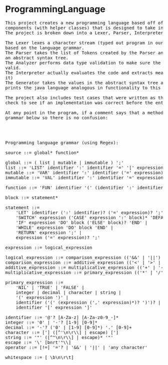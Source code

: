 # ProgrammingLanguage
<pre>
This project creates a new programming language based off of the Java compiler. It uses Gradle in IntelliJ. It is broken into 5 
components (with helper classes) that is designed to take in a typed out program in our langauge and then output code functionality.
The project is broken down into a Lexer, Parser, Interpreter, Analyzer, and Generator.

The Lexer lexes a character stream (typed out program in our programming language, following its grammar) and lexes it into Tokens 
based on the language grammar.
The Parser takes the list of Tokens created by the Parser and then creates meaningful formulations of tokens and inserts it into 
an abstract syntax tree.
The Analyzer performs data type validation to make sure the data types associated with certain behaviors within our program are 
valid.
The Interpreter actually evaluates the code and extracts meaning from the code via calculations (executing the code / simplifying
it)
The Generator takes the values in the abstract syntax tree and essentially converts from our language to the java language and 
prints the java language analogous in functionality to this language, this way the Java compiler can actually execute and compile the code.

The project also includes test cases that were written as the project developed to make sure the code was valid and viable and to 
check to see if an implementation was correct before the entire project was done (essentially process checks).

At any point in the program, if a comment says that a method implementation is according the grammar, then reference the language's
grammar below so there is no confusion:  




Programming language grammar (using Regex):

source ::= global* function*

global ::= ( list | mutable | immutable ) ';'
list ::= 'LIST' identifier ':' identifier '=' '[' expression (',' expression)* ']'
mutable ::= 'VAR' identifier ':' identifier ('=' expression)?
immutable ::= 'VAL' identifier ':' identifier '=' expression

function ::= 'FUN' identifier '(' (identifier ':' identifier (',' identifier ':' identifier)* )? ')' (':' identifier)? 'DO' block 'END'

block ::= statement*

statement ::=
    'LET' identifier (':' identifier)? ('=' expression)? ';' |
    'SWITCH' expression ('CASE' expression ':' block)* 'DEFAULT' block 'END' | 
    'IF' expression 'DO' block ('ELSE' block)? 'END' |
    'WHILE' expression 'DO' block 'END' |
    'RETURN' expression ';' |
    expression ('=' expression)? ';'

expression ::= logical_expression

logical_expression ::= comparison_expression (('&&' | '||') comparison_expression)*
comparison_expression ::= additive_expression (('<' | '>' | '==' | '!=') additive_expression)*
additive_expression ::= multiplicative_expression (('+' | '-') multiplicative_expression)*
multiplicative_expression ::= primary_expression (('*' | '/' | '^') primary_expression)*

primary_expression ::=
    'NIL' | 'TRUE' | 'FALSE' |
    integer | decimal | character | string |
    '(' expression ')' |
    identifier ('(' (expression (',' expression)*)? ')')? |
    identifier '[' expression ']'

identifier ::= '@'? [A-Za-z] [A-Za-z0-9_-]*
integer ::= '0' | '-'? [1-9] [0-9]*
decimal ::= '-'? ('0' | [1-9] [0-9]*) '.' [0-9]+
character ::= ['] ([^'\n\r\\] | escape) [']
string ::= '"' ([^"\n\r\\] | escape)* '"'
escape ::= '\' [bnrt'"\\]
operator ::= [!=] '='? | '&&' | '||' | 'any character'

whitespace ::= [ \b\n\r\t]
</pre>
